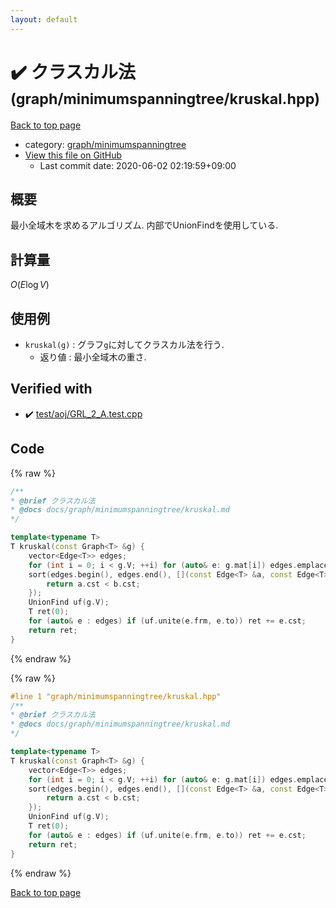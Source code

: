 ```yaml
---
layout: default
---
```


<!-- mathjax config similar to math.stackexchange -->
<script type="text/javascript" async
  src="https://cdnjs.cloudflare.com/ajax/libs/mathjax/2.7.5/MathJax.js?config=TeX-MML-AM_CHTML">
</script>
<script type="text/x-mathjax-config">
  MathJax.Hub.Config({
    TeX: { equationNumbers: { autoNumber: "AMS" }},
    tex2jax: {
      inlineMath: [ ['$','$'] ],
      processEscapes: true
    },
    "HTML-CSS": { matchFontHeight: false },
    displayAlign: "left",
    displayIndent: "2em"
  });
</script>

<script type="text/javascript" src="https://cdnjs.cloudflare.com/ajax/libs/jquery/3.4.1/jquery.min.js"></script>
<script src="https://cdn.jsdelivr.net/npm/jquery-balloon-js@1.1.2/jquery.balloon.min.js" integrity="sha256-ZEYs9VrgAeNuPvs15E39OsyOJaIkXEEt10fzxJ20+2I=" crossorigin="anonymous"></script>
<script type="text/javascript" src="../../../assets/js/copy-button.js"></script>
<link rel="stylesheet" href="../../../assets/css/copy-button.css" />


# :heavy_check_mark: クラスカル法 <small>(graph/minimumspanningtree/kruskal.hpp)</small>

<a href="../../../index.html">Back to top page</a>

* category: <a href="../../../index.html#fd7b240ac98922caf22c9202d36f936f">graph/minimumspanningtree</a>
* <a href="{{ site.github.repository_url }}/blob/master/graph/minimumspanningtree/kruskal.hpp">View this file on GitHub</a>
    - Last commit date: 2020-06-02 02:19:59+09:00




## 概要

最小全域木を求めるアルゴリズム. 内部でUnionFindを使用している.

## 計算量

$O(E\log V)$

## 使用例

* `kruskal(g)` : グラフ`g`に対してクラスカル法を行う.
  * 返り値 : 最小全域木の重さ.


## Verified with

* :heavy_check_mark: <a href="../../../verify/test/aoj/GRL_2_A.test.cpp.html">test/aoj/GRL_2_A.test.cpp</a>


## Code

<a id="unbundled"></a>
{% raw %}
```cpp
/**
* @brief クラスカル法
* @docs docs/graph/minimumspanningtree/kruskal.md
*/

template<typename T>
T kruskal(const Graph<T> &g) {
    vector<Edge<T>> edges;
    for (int i = 0; i < g.V; ++i) for (auto& e: g.mat[i]) edges.emplace_back(e);
    sort(edges.begin(), edges.end(), [](const Edge<T> &a, const Edge<T> &b) {
        return a.cst < b.cst;
    });
    UnionFind uf(g.V);
    T ret(0);
    for (auto& e : edges) if (uf.unite(e.frm, e.to)) ret += e.cst;
    return ret;
}

```
{% endraw %}

<a id="bundled"></a>
{% raw %}
```cpp
#line 1 "graph/minimumspanningtree/kruskal.hpp"
/**
* @brief クラスカル法
* @docs docs/graph/minimumspanningtree/kruskal.md
*/

template<typename T>
T kruskal(const Graph<T> &g) {
    vector<Edge<T>> edges;
    for (int i = 0; i < g.V; ++i) for (auto& e: g.mat[i]) edges.emplace_back(e);
    sort(edges.begin(), edges.end(), [](const Edge<T> &a, const Edge<T> &b) {
        return a.cst < b.cst;
    });
    UnionFind uf(g.V);
    T ret(0);
    for (auto& e : edges) if (uf.unite(e.frm, e.to)) ret += e.cst;
    return ret;
}

```
{% endraw %}

<a href="../../../index.html">Back to top page</a>

